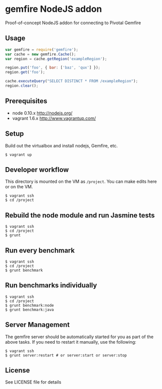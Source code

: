 gemfire NodeJS addon
====================

Proof-of-concept NodeJS addon for connecting to Pivotal Gemfire

## Usage

```javascript
var gemfire = require('gemfire');
var cache = new gemfire.Cache();
var region = cache.getRegion('exampleRegion');

region.put('foo', { bar: ['baz', 'qux'] });
region.get('foo');

cache.executeQuery("SELECT DISTINCT * FROM /exampleRegion");
region.clear();
```

## Prerequisites 

* node 0.10.x http://nodejs.org/
* vagrant 1.6.x http://www.vagrantup.com/

## Setup
Build out the virtualbox and install nodejs, Gemfire, etc.

    $ vagrant up

## Developer workflow

This directory is mounted on the VM as `/project`. You can make edits here or on the VM.

    $ vagrant ssh
    $ cd /project

## Rebuild the node module and run Jasmine tests

    $ vagrant ssh
    $ cd /project
    $ grunt

## Run every benchmark

    $ vagrant ssh
    $ cd /project
    $ grunt benchmark

## Run benchmarks individually

    $ vagrant ssh
    $ cd /project
    $ grunt benchmark:node
    $ grunt benchmark:java

## Server Management

The gemfire server should be automatically started for you as part of the above tasks. If you
need to restart it manually, use the following:

    $ vagrant ssh
    $ grunt server:restart # or server:start or server:stop

## License

See LICENSE file for details
